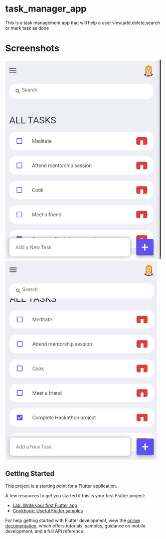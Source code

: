 # task_manager_app

This is a task management app that will help a user view,add,delete,search or mark task as done

# Screenshots

![alt text](<Screenshot (1597).png>)
![alt text](<Screenshot (1598).png>)

## Getting Started

This project is a starting point for a Flutter application.

A few resources to get you started if this is your first Flutter project:

- [Lab: Write your first Flutter app](https://docs.flutter.dev/get-started/codelab)
- [Cookbook: Useful Flutter samples](https://docs.flutter.dev/cookbook)

For help getting started with Flutter development, view the
[online documentation](https://docs.flutter.dev/), which offers tutorials,
samples, guidance on mobile development, and a full API reference.
